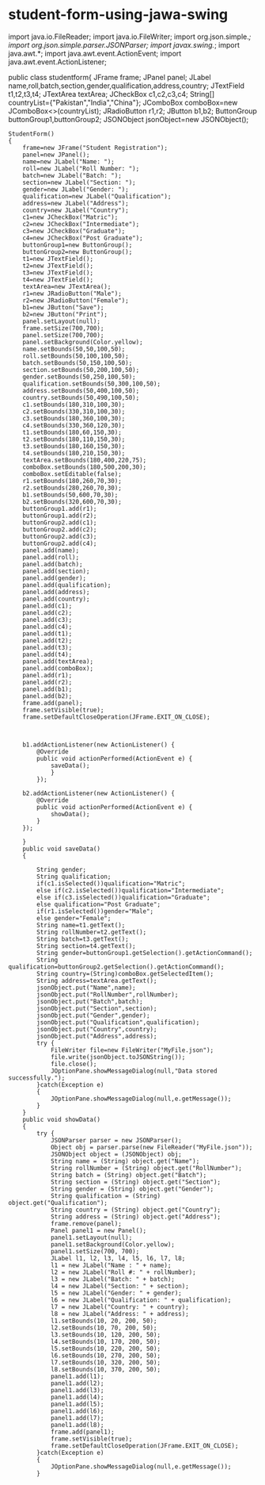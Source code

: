# student-form-using-jawa-swing
import java.io.FileReader;
import java.io.FileWriter;
import org.json.simple.*;
import org.json.simple.parser.JSONParser;
import javax.swing.*;
import java.awt.*;
import java.awt.event.ActionEvent;
import java.awt.event.ActionListener;

public class studentform{
    JFrame frame;
    JPanel panel;
    JLabel name,roll,batch,section,gender,qualification,address,country;
    JTextField t1,t2,t3,t4;
    JTextArea textArea;
    JCheckBox c1,c2,c3,c4;
    String[] countryList={"Pakistan","India","China"};
    JComboBox comboBox=new JComboBox<>(countryList);
    JRadioButton r1,r2;
    JButton b1,b2;
    ButtonGroup buttonGroup1,buttonGroup2;
    JSONObject jsonObject=new JSONObject();

    StudentForm()
    {
        frame=new JFrame("Student Registration");
        panel=new JPanel();
        name=new JLabel("Name: ");
        roll=new JLabel("Roll Number: ");
        batch=new JLabel("Batch: ");
        section=new JLabel("Section: ");
        gender=new JLabel("Gender: ");
        qualification=new JLabel("Qualification");
        address=new JLabel("Address");
        country=new JLabel("Country");
        c1=new JCheckBox("Matric");
        c2=new JCheckBox("Intermediate");
        c3=new JCheckBox("Graduate");
        c4=new JCheckBox("Post Graduate");
        buttonGroup1=new ButtonGroup();
        buttonGroup2=new ButtonGroup();
        t1=new JTextField();
        t2=new JTextField();
        t3=new JTextField();
        t4=new JTextField();
        textArea=new JTextArea();
        r1=new JRadioButton("Male");
        r2=new JRadioButton("Female");
        b1=new JButton("Save");
        b2=new JButton("Print");
        panel.setLayout(null);
        frame.setSize(700,700);
        panel.setSize(700,700);
        panel.setBackground(Color.yellow);
        name.setBounds(50,50,100,50);
        roll.setBounds(50,100,100,50);
        batch.setBounds(50,150,100,50);
        section.setBounds(50,200,100,50);
        gender.setBounds(50,250,100,50);
        qualification.setBounds(50,300,100,50);
        address.setBounds(50,400,100,50);
        country.setBounds(50,490,100,50);
        c1.setBounds(180,310,100,30);
        c2.setBounds(330,310,100,30);
        c3.setBounds(180,360,100,30);
        c4.setBounds(330,360,120,30);
        t1.setBounds(180,60,150,30);
        t2.setBounds(180,110,150,30);
        t3.setBounds(180,160,150,30);
        t4.setBounds(180,210,150,30);
        textArea.setBounds(180,400,220,75);
        comboBox.setBounds(180,500,200,30);
        comboBox.setEditable(false);
        r1.setBounds(180,260,70,30);
        r2.setBounds(280,260,70,30);
        b1.setBounds(50,600,70,30);
        b2.setBounds(320,600,70,30);
        buttonGroup1.add(r1);
        buttonGroup1.add(r2);
        buttonGroup2.add(c1);
        buttonGroup2.add(c2);
        buttonGroup2.add(c3);
        buttonGroup2.add(c4);
        panel.add(name);
        panel.add(roll);
        panel.add(batch);
        panel.add(section);
        panel.add(gender);
        panel.add(qualification);
        panel.add(address);
        panel.add(country);
        panel.add(c1);
        panel.add(c2);
        panel.add(c3);
        panel.add(c4);
        panel.add(t1);
        panel.add(t2);
        panel.add(t3);
        panel.add(t4);
        panel.add(textArea);
        panel.add(comboBox);
        panel.add(r1);
        panel.add(r2);
        panel.add(b1);
        panel.add(b2);
        frame.add(panel);
        frame.setVisible(true);
        frame.setDefaultCloseOperation(JFrame.EXIT_ON_CLOSE);



        b1.addActionListener(new ActionListener() {
            @Override
            public void actionPerformed(ActionEvent e) {
                saveData();
                }
            });

        b2.addActionListener(new ActionListener() {
            @Override
            public void actionPerformed(ActionEvent e) {
                showData();
            }
        });

        }
        public void saveData()
        {

            String gender;
            String qualification;
            if(c1.isSelected())qualification="Matric";
            else if(c2.isSelected())qualification="Intermediate";
            else if(c3.isSelected())qualification="Graduate";
            else qualification="Post Graduate";
            if(r1.isSelected())gender="Male";
            else gender="Female";
            String name=t1.getText();
            String rollNumber=t2.getText();
            String batch=t3.getText();
            String section=t4.getText();
            String gender=buttonGroup1.getSelection().getActionCommand();
            String qualification=buttonGroup2.getSelection().getActionCommand();
            String country=(String)comboBox.getSelectedItem();
            String address=textArea.getText();
            jsonObject.put("Name",name);
            jsonObject.put("RollNumber",rollNumber);
            jsonObject.put("Batch",batch);
            jsonObject.put("Section",section);
            jsonObject.put("Gender",gender);
            jsonObject.put("Qualification",qualification);
            jsonObject.put("Country",country);
            jsonObject.put("Address",address);
            try {
                FileWriter file=new FileWriter("MyFile.json");
                file.write(jsonObject.toJSONString());
                file.close();
                JOptionPane.showMessageDialog(null,"Data stored successfully.");
            }catch(Exception e)
            {
                JOptionPane.showMessageDialog(null,e.getMessage());
            }
        }
        public void showData()
        {
            try {
                JSONParser parser = new JSONParser();
                Object obj = parser.parse(new FileReader("MyFile.json"));
                JSONObject object = (JSONObject) obj;
                String name = (String) object.get("Name");
                String rollNumber = (String) object.get("RollNumber");
                String batch = (String) object.get("Batch");
                String section = (String) object.get("Section");
                String gender = (String) object.get("Gender");
                String qualification = (String) object.get("Qualification");
                String country = (String) object.get("Country");
                String address = (String) object.get("Address");
                frame.remove(panel);
                Panel panel1 = new Panel();
                panel1.setLayout(null);
                panel1.setBackground(Color.yellow);
                panel1.setSize(700, 700);
                JLabel l1, l2, l3, l4, l5, l6, l7, l8;
                l1 = new JLabel("Name : " + name);
                l2 = new JLabel("Roll #: " + rollNumber);
                l3 = new JLabel("Batch: " + batch);
                l4 = new JLabel("Section: " + section);
                l5 = new JLabel("Gender: " + gender);
                l6 = new JLabel("Qualification: " + qualification);
                l7 = new JLabel("Country: " + country);
                l8 = new JLabel("Address: " + address);
                l1.setBounds(10, 20, 200, 50);
                l2.setBounds(10, 70, 200, 50);
                l3.setBounds(10, 120, 200, 50);
                l4.setBounds(10, 170, 200, 50);
                l5.setBounds(10, 220, 200, 50);
                l6.setBounds(10, 270, 200, 50);
                l7.setBounds(10, 320, 200, 50);
                l8.setBounds(10, 370, 200, 50);
                panel1.add(l1);
                panel1.add(l2);
                panel1.add(l3);
                panel1.add(l4);
                panel1.add(l5);
                panel1.add(l6);
                panel1.add(l7);
                panel1.add(l8);
                frame.add(panel1);
                frame.setVisible(true);
                frame.setDefaultCloseOperation(JFrame.EXIT_ON_CLOSE);
            }catch(Exception e)
            {
                JOptionPane.showMessageDialog(null,e.getMessage());
            }
